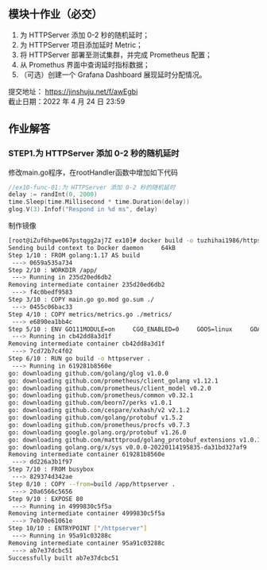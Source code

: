 ## 模块十作业（必交）

1. 为 HTTPServer 添加 0-2 秒的随机延时；
2. 为 HTTPServer 项目添加延时 Metric；
3. 将 HTTPServer 部署至测试集群，并完成 Prometheus 配置；
4. 从 Promethus 界面中查询延时指标数据；
5. （可选）创建一个 Grafana Dashboard 展现延时分配情况。

提交地址： https://jinshuju.net/f/awEgbi  
截止日期：2022 年 4 月 24 日 23:59  

## 作业解答
### STEP1.为 HTTPServer 添加 0-2 秒的随机延时
修改main.go程序，在rootHandler函数中增加如下代码
```go
//ex10-func-01:为 HTTPServer 添加 0-2 秒的随机延时
delay := randInt(0, 2000)
time.Sleep(time.Millisecond * time.Duration(delay))
glog.V(3).Infof("Respond in %d ms", delay)
```

制作镜像
```sh
[root@iZuf6hgwe067pstqgg2aj7Z ex10]# docker build -o tuzhihai1986/httpserver:v3.0.1-metrics .
Sending build context to Docker daemon     64kB
Step 1/10 : FROM golang:1.17 AS build
 ---> 0659a535a734
Step 2/10 : WORKDIR /app/
 ---> Running in 235d20ed6db2
Removing intermediate container 235d20ed6db2
 ---> f4c0bedf9583
Step 3/10 : COPY main.go go.mod go.sum ./
 ---> 0455c06bac33
Step 4/10 : COPY metrics/metrics.go ./metrics/
 ---> e6890ea1bb4c
Step 5/10 : ENV GO111MODULE=on     CGO_ENABLED=0     GOOS=linux     GOARCH=amd64     GOPROXY=https://goproxy.cn,direct
 ---> Running in cb42dd8a3d1f
Removing intermediate container cb42dd8a3d1f
 ---> 7cd72b7c4f02
Step 6/10 : RUN go build -o httpserver .
 ---> Running in 619281b8560e
go: downloading github.com/golang/glog v1.0.0
go: downloading github.com/prometheus/client_golang v1.12.1
go: downloading github.com/prometheus/client_model v0.2.0
go: downloading github.com/prometheus/common v0.32.1
go: downloading github.com/beorn7/perks v1.0.1
go: downloading github.com/cespare/xxhash/v2 v2.1.2
go: downloading github.com/golang/protobuf v1.5.2
go: downloading github.com/prometheus/procfs v0.7.3
go: downloading google.golang.org/protobuf v1.26.0
go: downloading github.com/matttproud/golang_protobuf_extensions v1.0.1
go: downloading golang.org/x/sys v0.0.0-20220114195835-da31bd327af9
Removing intermediate container 619281b8560e
 ---> dd226a3b1f97
Step 7/10 : FROM busybox
 ---> 829374d342ae
Step 8/10 : COPY --from=build /app/httpserver .
 ---> 20a6566c5656
Step 9/10 : EXPOSE 80
 ---> Running in 4999830c5f5a
Removing intermediate container 4999830c5f5a
 ---> 7eb70e61061e
Step 10/10 : ENTRYPOINT ["/httpserver"]
 ---> Running in 95a91c03288c
Removing intermediate container 95a91c03288c
 ---> ab7e37dcbc51
Successfully built ab7e37dcbc51
```